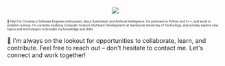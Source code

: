 <p align="center">
  <img src="https://discord-readme-badge.vercel.app/api?id=910033554644295750">
</p>

<span style="font-size:0.5em;">👋 Hey! I'm Christian a Software Engineer enthusiastic about Automation and Artificial Intelligence. I'm proficient in Python and C++, and excel in problem-solving. I'm currently studying Computer Science (Software Development) at Swinburne University of Technology, and actively explore new topics and technologies to broaden my knowledge and skills.

🔗 I'm always on the lookout for opportunities to collaborate, learn, and contribute. Feel free to reach out – don't hesitate to contact me. Let's connect and work together!</span>
